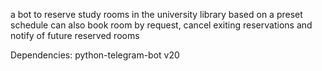 a bot to reserve study rooms in the university library based on a preset schedule
can also book room by request, cancel exiting reservations and notify of future reserved rooms


Dependencies:
    python-telegram-bot v20
